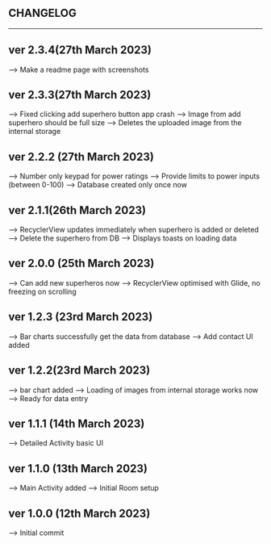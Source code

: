 CHANGELOG
--------------------------------
--------------------------------

ver 2.3.4(27th March 2023)
----------------------------

--> Make a readme page with screenshots

ver 2.3.3(27th March 2023)
-----------------------------
--> Fixed clicking add superhero button app crash
--> Image from add superhero should be full size
--> Deletes the uploaded image from the internal storage

ver 2.2.2 (27th March 2023)
-----------------------------
--> Number only keypad for power ratings
--> Provide limits to power inputs (between 0-100)
--> Database created only once now

ver 2.1.1(26th March 2023)
-----------------------------
--> RecyclerView updates immediately when superhero is added or deleted
--> Delete the superhero from DB
--> Displays toasts on loading data

ver 2.0.0 (25th March 2023)
-----------------------------
--> Can add new superheros now
--> RecyclerView optimised with Glide, no freezing on scrolling

ver 1.2.3 (23rd March 2023)
------------------------------
--> Bar charts successfully get the data from database
--> Add contact UI added

ver 1.2.2(23rd March 2023)
-------------------------------
--> bar chart added
--> Loading of images from internal storage works now
--> Ready for data entry

ver 1.1.1 (14th March 2023)
--------------------------------
--> Detailed Activity basic UI

ver 1.1.0 (13th March 2023)
--------------------------------
--> Main Activity added
--> Initial Room setup

ver 1.0.0 (12th March 2023)
--------------------------------
--> Initial commit